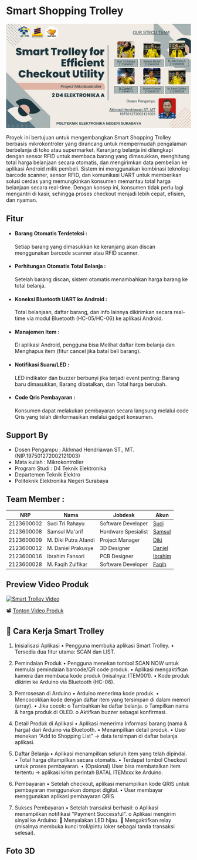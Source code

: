 # Smart Shopping Trolley

![Tampilan Aplikasi](assets/Screenshot%202025-05-05%20235712.png)

Proyek ini bertujuan untuk mengembangkan Smart Shopping Trolley berbasis mikrokontroler yang dirancang untuk mempermudah pengalaman berbelanja di toko atau supermarket. Keranjang belanja ini dilengkapi dengan sensor RFID untuk membaca barang yang dimasukkan, menghitung total harga belanjaan secara otomatis, dan mengirimkan data pembelian ke aplikasi Android milik pembeli. 
Sistem ini menggunakan kombinasi teknologi barcode scanner, sensor RFID, dan komunikasi UART untuk memberikan solusi cerdas yang memungkinkan konsumen memantau total harga belanjaan secara real-time. Dengan konsep ini, konsumen tidak perlu lagi mengantri di kasir, sehingga proses checkout menjadi lebih cepat, efisien, dan nyaman.

## Fitur
- #### Barang Otomatis Terdeteksi :
    Setiap barang yang dimasukkan ke keranjang akan discan menggunakan barcode scanner atau RFID scanner.
- #### Perhitungan Otomatis Total Belanja :
    Setelah barang discan, sistem otomatis menambahkan harga barang ke total belanja.
- #### Koneksi Bluetooth UART ke Android :
    Total belanjaan, daftar barang, dan info lainnya dikirimkan secara real-time via modul Bluetooth (HC-05/HC-06) ke aplikasi Android.
- #### Manajemen Item :
    Di aplikasi Android, pengguna bisa Melihat daftar item belanja dan Menghapus item (fitur cancel jika batal beli barang).
- #### Notifikasi Suara/LED :
    LED indikator dan buzzer berbunyi jika terjadi event penting: Barang baru dimasukkan, Barang dibatalkan, dan Total harga berubah.
- #### Code Qris Pembayaran :
    Konsumen dapat melakukan pembayaran secara langsung melalui code Qris yang telah diinformasikan melalui gadget konsumen.

## Support By
- Dosen Pengampu : Akhmad Hendriawan ST., MT. (NIP.197501272002121003)
- Mata kuliah : Mikrokontroller
- Program Studi : D4 Teknik Elektronika
- Departemen Teknik Elektro
- Politeknik Elektronika Negeri Surabaya

## Team Member :

| NRP        | Nama                   | Jobdesk              | Akun        |
|------------|------------------------|----------------------|-------------|
| 2123600002 | Suci Tri Rahayu        |  Software Developer  | [Suci](https://github.com/sucirhyu)|
| 2123600008 | Samsul Ma'arif         |  Hardware Spesialist | [Samsul](https://github.com/samsul-21)|
| 2123600009 | M. Diki Putra Afandi   |  Project Manager     | [Diki](https://github.com/Muhamaddikiputraafandi)|
| 2123600012 | M. Daniel Prakusye     |  3D Designer         | [Daniel](https://github.com/danielwibowo)|
| 2123600016 | Ibrahim Fansori        |  PCB Designer        | [Ibrahim](https://github.com/IbrahimFansori)  |
| 2123600028 | M. Faqih Zulfikar      |  Software Developer  | [Faqih](https://github.com/faqihzulfi)|

## Preview Video Produk
[![Smart Trolley Video](https://img.youtube.com/vi/qu6nkCT1aYU/0.jpg)](https://youtu.be/qu6nkCT1aYU)

📽️ [Tonton Video Produk](Dokumentasi/Video%20Promotion%20Product%20(1).mp4)

## 🛒 Cara Kerja Smart Trolley
1. Inisialisasi Aplikasi
•	Pengguna membuka aplikasi Smart Trolley.
•	Tersedia dua fitur utama: SCAN dan LIST.

2. Pemindaian Produk
•	Pengguna menekan tombol SCAN NOW untuk memulai pemindaian barcode/QR code produk.
•	Aplikasi mengaktifkan kamera dan membaca kode produk (misalnya: ITEM001).
•	Kode produk dikirim ke Arduino via Bluetooth (HC-06).

3. Pemrosesan di Arduino
•	Arduino menerima kode produk.
•	Mencocokkan kode dengan daftar item yang tersimpan di dalam memori (array).
•	Jika cocok:
o	Tambahkan ke daftar belanja.
o	Tampilkan nama & harga produk di OLED.
o	Aktifkan buzzer sebagai konfirmasi.

4. Detail Produk di Aplikasi
•	Aplikasi menerima informasi barang (nama & harga) dari Arduino via Bluetooth.
•	Menampilkan detail produk.
•	User menekan “Add to Shopping List” → data tersimpan di daftar belanja aplikasi.

5. Daftar Belanja
•	Aplikasi menampilkan seluruh item yang telah dipindai.
•	Total harga ditampilkan secara otomatis.
•	Terdapat tombol Checkout untuk proses pembayaran.
•	(Opsional) User bisa membatalkan item tertentu → aplikasi kirim perintah BATAL ITEMxxx ke Arduino.

6. Pembayaran
•	Setelah checkout, aplikasi menampilkan kode QRIS untuk pembayaran menggunakan dompet digital.
•	User membayar menggunakan aplikasi pembayaran QRIS

7. Sukses Pembayaran
•	Setelah transaksi berhasil:
o	Aplikasi menampilkan notifikasi "Payment Successful".
o	Aplikasi mengirim sinyal ke Arduino:
	Menyalakan LED hijau.
	Mengaktifkan relay (misalnya membuka kunci troli/pintu loker sebagai tanda transaksi selesai).

## Foto 3D 



